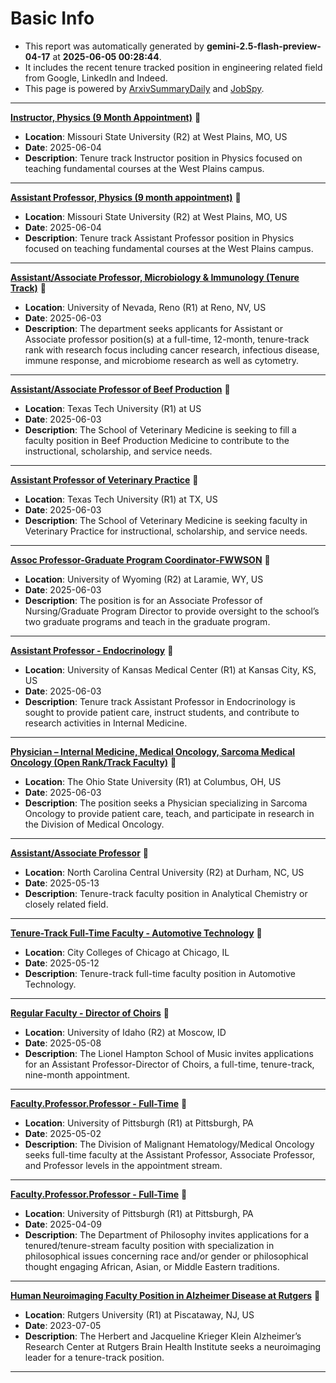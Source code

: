 
# Basic Info
- This report was automatically generated by **gemini-2.5-flash-preview-04-17** at **2025-06-05 00:28:44**.  
- It includes the recent tenure tracked position in engineering related field from Google, LinkedIn and Indeed.  
- This page is powered by [ArxivSummaryDaily](https://github.com/dong-zehao/ArxivSummaryDaily) and [JobSpy](https://github.com/speedyapply/JobSpy).
---
**[Instructor, Physics (9 Month Appointment)](https://www.indeed.com/viewjob?jk=cad422ca718aaadc)** 🌟
- **Location**: Missouri State University (R2) at West Plains, MO, US
- **Date**: 2025-06-04
- **Description**: Tenure track Instructor position in Physics focused on teaching fundamental courses at the West Plains campus.
---
**[Assistant Professor, Physics (9 month appointment)](https://www.indeed.com/viewjob?jk=3754ddf1cf965c05)** 🌟
- **Location**: Missouri State University (R2) at West Plains, MO, US
- **Date**: 2025-06-04
- **Description**: Tenure track Assistant Professor position in Physics focused on teaching fundamental courses at the West Plains campus.
---
**[Assistant/Associate Professor, Microbiology & Immunology (Tenure Track)](https://www.indeed.com/viewjob?jk=777fdeb8b88f5738)** 🌟
- **Location**: University of Nevada, Reno (R1) at Reno, NV, US
- **Date**: 2025-06-03
- **Description**: The department seeks applicants for Assistant or Associate professor position(s) at a full-time, 12-month, tenure-track rank with research focus including cancer research, infectious disease, immune response, and microbiome research as well as cytometry.
---
**[Assistant/Associate Professor of Beef Production](https://www.indeed.com/viewjob?jk=f79436edd76368a1)** 🌟
- **Location**: Texas Tech University (R1) at US
- **Date**: 2025-06-03
- **Description**: The School of Veterinary Medicine is seeking to fill a faculty position in Beef Production Medicine to contribute to the instructional, scholarship, and service needs.
---
**[Assistant Professor of Veterinary Practice](https://www.indeed.com/viewjob?jk=e9ff7a60467073d0)** 🌟
- **Location**: Texas Tech University (R1) at TX, US
- **Date**: 2025-06-03
- **Description**: The School of Veterinary Medicine is seeking faculty in Veterinary Practice for instructional, scholarship, and service needs.
---
**[Assoc Professor-Graduate Program Coordinator-FWWSON](https://www.indeed.com/viewjob?jk=f6bef09516c843ec)** 🌟
- **Location**: University of Wyoming (R2) at Laramie, WY, US
- **Date**: 2025-06-03
- **Description**: The position is for an Associate Professor of Nursing/Graduate Program Director to provide oversight to the school’s two graduate programs and teach in the graduate program.
---
**[Assistant Professor - Endocrinology](https://www.indeed.com/viewjob?jk=a6536e80b73f87c5)** 🌟
- **Location**: University of Kansas Medical Center (R1) at Kansas City, KS, US
- **Date**: 2025-06-03
- **Description**: Tenure track Assistant Professor in Endocrinology is sought to provide patient care, instruct students, and contribute to research activities in Internal Medicine.
---
**[Physician – Internal Medicine, Medical Oncology, Sarcoma Medical Oncology (Open Rank/Track Faculty)](https://www.indeed.com/viewjob?jk=9bec4b1a73802264)** 🌟
- **Location**: The Ohio State University (R1) at Columbus, OH, US
- **Date**: 2025-06-03
- **Description**: The position seeks a Physician specializing in Sarcoma Oncology to provide patient care, teach, and participate in research in the Division of Medical Oncology.
---
**[Assistant/Associate Professor](https://www.indeed.com/viewjob?jk=0148ad5b0604a3d5)** 🌟
- **Location**: North Carolina Central University (R2) at Durham, NC, US
- **Date**: 2025-05-13
- **Description**: Tenure-track faculty position in Analytical Chemistry or closely related field.
---
**[Tenure-Track Full-Time Faculty - Automotive Technology](https://www.linkedin.com/jobs/view/4228542742)** 🌟
- **Location**: City Colleges of Chicago at Chicago, IL
- **Date**: 2025-05-12
- **Description**: Tenure-track full-time faculty position in Automotive Technology.
---
**[Regular Faculty - Director of Choirs](https://www.linkedin.com/jobs/view/4223680114)** 🌟
- **Location**: University of Idaho (R2) at Moscow, ID
- **Date**: 2025-05-08
- **Description**: The Lionel Hampton School of Music invites applications for an Assistant Professor-Director of Choirs, a full-time, tenure-track, nine-month appointment.
---
**[Faculty.Professor.Professor - Full-Time](https://www.linkedin.com/jobs/view/4220240293)** 🌟
- **Location**: University of Pittsburgh (R1) at Pittsburgh, PA
- **Date**: 2025-05-02
- **Description**: The Division of Malignant Hematology/Medical Oncology seeks full-time faculty at the Assistant Professor, Associate Professor, and Professor levels in the appointment stream.
---
**[Faculty.Professor.Professor - Full-Time](https://www.linkedin.com/jobs/view/4205012187)** 🌟
- **Location**: University of Pittsburgh (R1) at Pittsburgh, PA
- **Date**: 2025-04-09
- **Description**: The Department of Philosophy invites applications for a tenured/tenure-stream faculty position with specialization in philosophical issues concerning race and/or gender or philosophical thought engaging African, Asian, or Middle Eastern traditions.
---
**[Human Neuroimaging Faculty Position in Alzheimer Disease at Rutgers](https://www.indeed.com/viewjob?jk=efca77918077af6b)** 🌟
- **Location**: Rutgers University (R1) at Piscataway, NJ, US
- **Date**: 2023-07-05
- **Description**: The Herbert and Jacqueline Krieger Klein Alzheimer’s Research Center at Rutgers Brain Health Institute seeks a neuroimaging leader for a tenure-track position.
---
